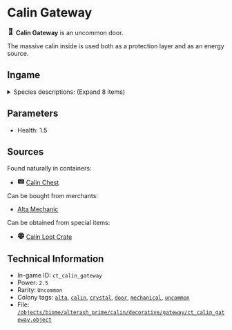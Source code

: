 # Calin Gateway

<img src="https://raw.githubusercontent.com/Ceterai/Enternia/main/objects/biome/alterash_prime/calin/decorative/gateway/icon.png" alt="Calin Gateway icon" loading="lazy" height=16px width="auto" /> **Calin Gateway** is an uncommon door.

The massive calin inside is used both as a protection layer and as an energy source.

## Ingame

<details markdown="1"><summary>Species descriptions: (Expand 8 items)</summary>

- Alta: The main reason entertainment places use gates like these is to ensure safety and autonomy in case of emergencies.
- Apex: This door has a crystal mounted inside of it.
- Avian: A wholesome crystal door.
- Floran: Floran comesss!
- Glitch: Pleased. This door looks reassuring.
- Human: A sturdy door.
- Hylotl: I'm intrigued why this door has a crystal mounted inside.
- Novakid: This mate looks really solid and reliable.

</details>

## Parameters

- Health: 1.5

## Sources

Found naturally in containers:

- <img src="https://raw.githubusercontent.com/Ceterai/Enternia/main/objects/biome/alterash_prime/calin/decorative/chest/icon.png" alt="Calin Chest icon" loading="lazy" height=16px width="auto" /> [Calin Chest](https://ceterai.github.io/MyEnternia/Wiki/CalinChest)

Can be bought from merchants:

- [Alta Mechanic](https://ceterai.github.io/MyEnternia/Wiki/AltaMechanic)

Can be obtained from special items:

- <img src="https://raw.githubusercontent.com/Ceterai/Enternia/main/items/active/alta/loot/biome/ct_calin_loot.png" alt="Calin Loot Crate icon" loading="lazy" height=16px width="auto" /> [Calin Loot Crate](https://ceterai.github.io/MyEnternia/Wiki/CalinLootCrate)

## Technical Information

- In-game ID: `ct_calin_gateway`
- Power: `2.5`
- Rarity: `Uncommon`
- Colony tags: [`alta`](https://ceterai.github.io/MyEnternia/Wiki/Tags/Alta), [`calin`](https://ceterai.github.io/MyEnternia/Wiki/Tags/Calin), [`crystal`](https://ceterai.github.io/MyEnternia/Wiki/Tags/Crystal), [`door`](https://ceterai.github.io/MyEnternia/Wiki/Tags/Door), [`mechanical`](https://ceterai.github.io/MyEnternia/Wiki/Tags/Mechanical), [`uncommon`](https://ceterai.github.io/MyEnternia/Wiki/Tags/Uncommon)
- File: [`/objects/biome/alterash_prime/calin/decorative/gateway/ct_calin_gateway.object`](https://github.com/Ceterai/Enternia/blob/main/objects/biome/alterash_prime/calin/decorative/gateway/ct_calin_gateway.object)

